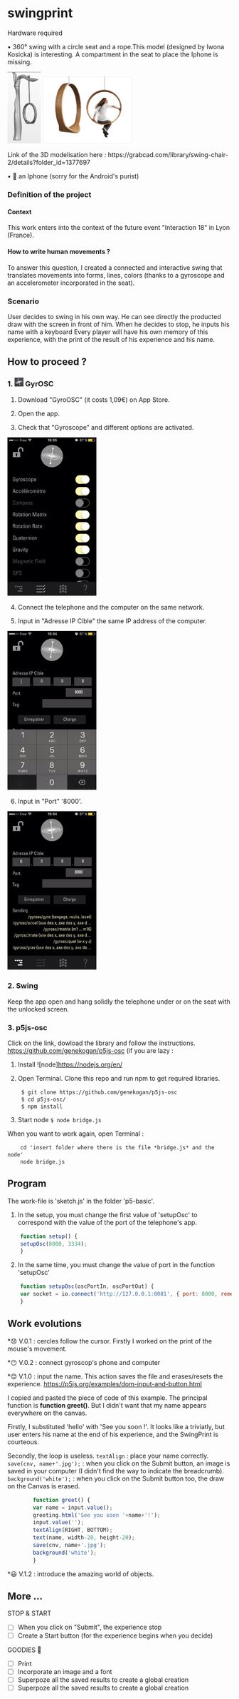 # swingprint

Hardware required 

• 360° swing with a circle seat and a rope.This model (designed by Iwona Kosicka) is interesting. A compartment in the seat to place the Iphone is missing.
<p>
	<img src="/assets/3Dmodelisation.png" width="75">
	<img src="/assets/Iwona-Kosicka.jpg" width="200">
</p>
Link of the 3D modelisation here : https://grabcad.com/library/swing-chair-2/details?folder_id=1377697

• :iphone: an Iphone (sorry for the Android's purist)


### Definition of the project

#### Context

This work enters into the context of the future event "Interaction 18" in Lyon (France). 

#### How to write human movements ?

To answer this question, I created a connected and interactive swing that translates movements into forms, lines, colors (thanks to a gyroscope and an accelerometer incorporated in the seat).

### Scenario

User decides to swing in his own way. He can see directly the producted draw with the screen in front of him. When he decides to stop, he inputs his name with a keyboard
Every player will have his own memory of this experience, with the print
of the result of his experience and his name.


## How to proceed ?


### 1. <img src="/assets/GyrOSC.jpg" width="20"> GyrOSC


1. Download "GyroOSC" (it costs 1,09€) on App Store.

2. Open the app.

3. Check that "Gyroscope" and different options are activated.
<img src="/assets/options.jpg" width="200">

4. Connect the telephone and the computer on the same network.

5. Input in "Adresse IP Cible" the same IP address of the computer.
<img src="/assets/IPaddress.jpg" width="200">


6. Input in "Port" '8000'.
<img src="/assets/port.jpg" width="200">



### 2. Swing

Keep the app open and hang solidly the telephone under or on the seat with the unlocked screen.


### 3. p5js-osc

Click on the link, dowload the library and follow the instructions.
https://github.com/genekogan/p5js-osc
(if you are lazy : 
1. Install ![node]https://nodejs.org/en/

2. Open Terminal. Clone this repo and run npm to get required libraries.

		$ git clone https://github.com/genekogan/p5js-osc
		$ cd p5js-osc/
		$ npm install

3. Start node
		```
		$ node bridge.js
		```


When you want to work again, open Terminal :

		cd 'insert folder where there is the file *bridge.js* and the node'  
		node bridge.js

## Program

The work-file is 'sketch.js' in the folder 'p5-basic'.
1. In the setup, you must change the first value of 'setupOsc' to correspond with the value of the port of the telephone's app.
```javascript
	function setup() {
	setupOsc(8000, 3334);
	}
```

2. In the same time, you must change the value of port in the function 'setupOsc'
```javascript
	function setupOsc(oscPortIn, oscPortOut) {
	var socket = io.connect('http://127.0.0.1:8081', { port: 8000, rememberTransport: false });
	}
```

## Work evolutions

*:disappointed: V.0.1 : cercles follow the cursor. Firstly I worked on the print of the mouse's movement. 


*:no_mouth: V.0.2 : connect gyroscop's phone and computer


*:blush: V.1.0 : input the name. This action saves the file and erases/resets the experience.
https://p5js.org/examples/dom-input-and-button.html

I copied and pasted the piece of code of this example. The principal function is **function greet()**.
But I didn't want that my name appears everywhere on the canvas. 

Firstly, I substituted 'hello' with 'See you soon !'. It looks like a triviatly, but user enters his name at the end of his experience, and the SwingPrint is courteous.

Secondly, the loop is useless.
`textAlign` : place your name correctly.
`save(cnv, name+'.jpg');` : when you click on the Submit button, an image is saved in your computer (I didn't find the way to indicate the breadcrumb).
`background('white');` : when you click on the Submit button too, the draw on the Canvas is erased.



```javascript
		function greet() {
		var name = input.value();
		greeting.html('See you soon '+name+'!');
		input.value('');
		textAlign(RIGHT, BOTTOM);
		text(name, width-20, height-20);
		save(cnv, name+'.jpg');
		background('white');
		}
```

*:smiley: V.1.2 : introduce the amazing world of objects.

## More ...

STOP & START

- [ ] When you click on "Submit", the experience stop
- [ ] Create a Start button (for the experience begins when you decide)

GOODIES :gift:

- [ ] Print
- [ ] Incorporate an image and a font
- [ ] Superpoze all the saved results to create a global creation
- [ ] Superpoze all the saved results to create a global creation

